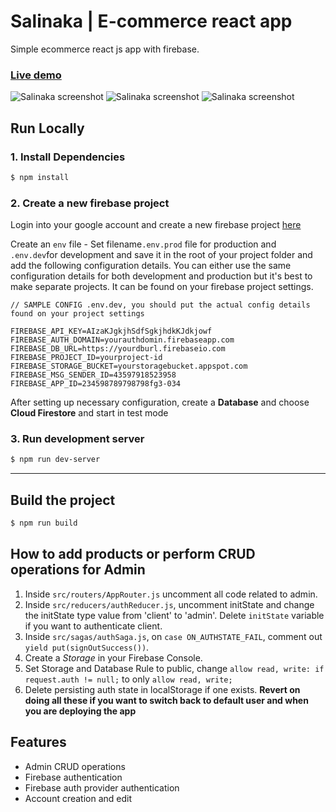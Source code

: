 # Salinaka | E-commerce react app
Simple ecommerce react js app with firebase.

### [Live demo](https://salinaka-ecommerce.web.app/)

![Salinaka screenshot](https://raw.githubusercontent.com/jgudo/ecommerce-react/master/static/screeny1.png)
![Salinaka screenshot](https://raw.githubusercontent.com/jgudo/ecommerce-react/master/static/screeny2.png)
![Salinaka screenshot](https://raw.githubusercontent.com/jgudo/ecommerce-react/master/static/screeny3.png)

## Run Locally
### 1. Install Dependencies
```sh
$ npm install
```

### 2. Create a new firebase project
Login into your google account and create a new firebase project [here](https://console.firebase.google.com/u/0/)

Create an `env` file - Set filename`.env.prod` file for production and `.env.dev`for development and save it in the root of your project folder
and add the following configuration details. You can either use the same configuration details for both development and production but it's best to make separate projects. It can be found on your firebase project settings.

```
// SAMPLE CONFIG .env.dev, you should put the actual config details found on your project settings

FIREBASE_API_KEY=AIzaKJgkjhSdfSgkjhdkKJdkjowf
FIREBASE_AUTH_DOMAIN=yourauthdomin.firebaseapp.com
FIREBASE_DB_URL=https://yourdburl.firebaseio.com
FIREBASE_PROJECT_ID=yourproject-id
FIREBASE_STORAGE_BUCKET=yourstoragebucket.appspot.com
FIREBASE_MSG_SENDER_ID=43597918523958
FIREBASE_APP_ID=234598789798798fg3-034

``` 

After setting up necessary configuration,
create a **Database** and choose **Cloud Firestore** and start in test mode

### 3. Run development server
```sh 
$ npm run dev-server
```

---

## Build the project
```sh
$ npm run build
```

## How to add products or perform CRUD operations for Admin
1. Inside `src/routers/AppRouter.js` uncomment all code related to admin.
2. Inside `src/reducers/authReducer.js`, uncomment initState and change the initState type value from 'client' to 'admin'. Delete `initState` variable if you want to authenticate client.
3. Inside `src/sagas/authSaga.js`, on `case ON_AUTHSTATE_FAIL`, comment out `yield put(signOutSuccess())`.
4. Create a *Storage* in your Firebase Console.
5. Set Storage and Database Rule to public, change `allow read, write: if request.auth != null;` to only `allow read, write;` 
6. Delete persisting auth state in localStorage if one exists.
**Revert on doing all these if you want to switch back to default user and when you are deploying the app**


## Features

* Admin CRUD operations
* Firebase authentication
* Firebase auth provider authentication
* Account creation and edit

